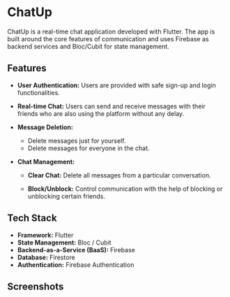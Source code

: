 # ChatUp

ChatUp​‍​‌‍​‍‌​‍​‌‍​‍‌ is a real-time chat application developed with Flutter. The app is built around the core features of communication and uses Firebase as backend services and Bloc/Cubit for state management.

## Features

* **User Authentication:** Users are provided with safe sign-up and login functionalities.

* **Real-time Chat:** Users can send and receive messages with their friends who are also using the platform without any delay.

* **Message Deletion:**

  * Delete messages just for yourself.
  * Delete messages for everyone in the chat.

* **Chat Management:**

  * **Clear Chat:** Delete all messages from a particular conversation.

  * **Block/Unblock:** Control communication with the help of blocking or unblocking certain ​‍​‌‍​‍‌​‍​‌‍​‍‌friends.

## Tech Stack

* **Framework:** Flutter
* **State Management:** Bloc / Cubit
* **Backend-as-a-Service (BaaS):** Firebase
* **Database:** Firestore
* **Authentication:** Firebase Authentication

## Screenshots
